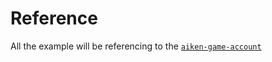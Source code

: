 # Reference

All the example will be referencing to the [`aiken-game-account`](https://github.com/sidan-lab/aiken-game-account)

